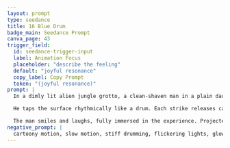 ```yaml
---
layout: prompt
type: seedance
title: 16 Blue Drum
badge_main: Seedance Prompt
canva_page: 43
trigger_field:
  id: seedance-trigger-input
  label: Animation Focus
  placeholder: "describe the feeling"
  default: "joyful resonance"
  copy_label: Copy Prompt
  token: "(joyful resonance)"
prompt: |
  In a dimly lit alien jungle grotto, a clean-shaven man in a plain dark blue T-shirt stands before a hovering blue circular plate.

  He taps the surface rhythmically like a drum. Each strike releases cascading waves of light and sound—natural, realistic ripples that fill the space. Intricate holographic patterns erupt: floating symbols, audio-reactive visuals, and rotating alien interfaces spinning midair.

  The man smiles and laughs, fully immersed in the experience. Projected patterns illuminate his shirt in sync with each beat while pulses of colored light sweep across his face and chest. The entire performance remains smooth, grounded, and cinematic at 1× speed.
negative_prompt: |
  cartoony motion, slow motion, stiff drumming, flickering lights, glowing errors, robotic facial expression, blank reaction, pixelation, projection not syncing to taps, jitter, harsh color changes
---
```

